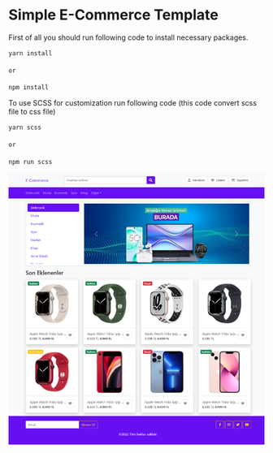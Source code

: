 # Simple E-Commerce Template

First of all you should run following code to install necessary packages.
```bash
yarn install 

or

npm install
```

To use SCSS for customization run following code (this code convert scss file to css file)
```bash
yarn scss

or 

npm run scss
```

![Screenshot 1](./img/127.0.0.1_5500_public_index.html.png)